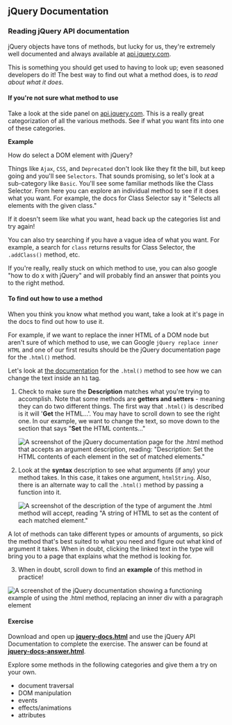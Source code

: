 ## jQuery Documentation

### Reading jQuery API documentation

jQuery objects have tons of methods, but lucky for us, they're extremely well documented and always available at [api.jquery.com](http://api.jquery.com).

This is something you should get used to having to look up; even seasoned developers do it! The best way to find out what a method does, is to _read about what it does_. 

#### If you're not sure what method to use

Take a look at the side panel on [api.jquery.com](http://api.jquery.com). This is a really great categorization of all the various methods.  See if what you want fits into one of these categories.

**Example**

How do select a DOM element with jQuery?

Things like `Ajax`, `CSS`, and `Deprecated` don't look like they fit the bill, but keep going and you'll see `Selectors`.  That sounds promising, so let's look at a sub-category like `Basic`. You'll see some familiar methods like the Class Selector. From here you can explore an individual method to see if it does what you want. For example, the docs for Class Selector say it "Selects all elements with the given class." 

If it doesn't seem like what you want, head back up the categories list and try again!

You can also try searching if you have a vague idea of what you want. For example, a search for `class` returns results for Class Selector, the `.addClass()` method, etc.

If you're really, really stuck on which method to use, you can also google "how to do x with jQuery" and will probably find an answer that points you to the right method.

#### To find out how to use a method

When you think you know what method you want, take a look at it's page in the docs to find out how to use it.

For example, if we want to replace the inner HTML of a DOM node but aren't sure of which method to use, we can Google `jQuery replace inner HTML` and one of our first results should be the jQuery documentation page for the `.html()` method. 

Let's look at [the documentation](https://api.jquery.com/html/) for the `.html()` method to see how we can change the text inside an `h1` tag.

1. Check to make sure the **Description** matches what you're trying to accomplish. Note that some methods are **getters and setters** - meaning they can do two different things. The first way that `.html()` is described is it will '**Get** the HTML...'. You may have to scroll down to see the right one. In our example, we want to change the text, so move down to the section that says "**Set** the HTML contents..." 

	![A screenshot of the jQuery documentation page for the .html method that accepts an argument description, reading: "Description: Set the HTML contents of each element in the set of matched elements."](https://i.cloudup.com/VWmTxZ1eOT-1200x1200.png)

2. Look at the **syntax** description to see what arguments (if any) your method takes.
In this case, it takes one argument, `htmlString`. Also, there is an alternate way to call the `.html()` method by passing a function into it.

	![A screenshot of the description of the type of argument the .html method will accept, reading "A string of HTML to set as the content of each matched element."](https://i.cloudup.com/HfrGuwa5ME-3000x3000.png)


A lot of methods can take different types or amounts of arguments, so pick the method that's best suited to what you need and figure out what kind of argument it takes. When in doubt, clicking the linked text in the type will bring you to a page that explains what the method is looking for. 

3. When in doubt, scroll down to find an **example** of this method in practice!

![A screenshot of the jQuery documentation showing a functioning example of using the .html method, replacing an inner div with a paragraph element](https://hychalknotes.s3.amazonaws.com/htmlmethodexample.png)

#### Exercise 

Download and open up [**jquery-docs.html**](https://hychalknotes.s3.amazonaws.com/jquery-docs.html) and use the jQuery API Documentation to complete the exercise. The answer can be found at [**jquery-docs-answer.html**](https://hychalknotes.s3.amazonaws.com/jquery-docs-answer.html).

Explore some methods in the following categories and give them a try on your own.

- document traversal
- DOM manipulation
- events
- effects/animations
- attributes
